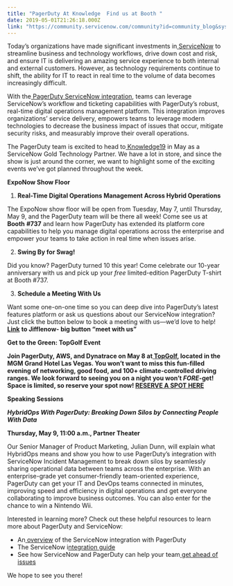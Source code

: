```yaml
---
title: "PagerDuty At Knowledge  Find us at Booth "
date: 2019-05-01T21:26:18.000Z
link: "https://community.servicenow.com/community?id=community_blog&sys_id=c7065d5bdbc93b44d58ea345ca961990"
---
```

<p><span style="font-weight: 400;">Today’s organizations have made significant investments in</span><a href="https://www.pagerduty.com/partners/servicenow/" rel="nofollow"> <span style="font-weight: 400;">ServiceNow</span></a><span style="font-weight: 400;"> to streamline business and technology workflows, drive down cost and risk, and ensure IT is delivering an amazing service experience to both internal and external customers. However, as technology requirements continue to shift, the ability for IT to react in real time to the volume of data becomes increasingly difficult.</span></p>
<p><span style="font-weight: 400;">With the<a href="https://support.pagerduty.com/docs/servicenow-integration-guide" rel="nofollow"> PagerDuty ServiceNow integration</a>, teams can leverage ServiceNow’s workflow and ticketing capabilities with PagerDuty’s robust, real-time digital operations management platform. This integration improves organizations’ service delivery, empowers teams to leverage modern technologies to decrease the business impact of issues that occur, mitigate security risks, and measurably improve their overall operations.</span></p>
<p><span style="font-weight: 400;">The PagerDuty team is excited to head to<a href="https://knowledge.servicenow.com/" rel="nofollow"> Knowledge19</a> in May as a ServiceNow Gold Technology Partner. We have a lot in store, and since the show is just around the corner, we want to highlight some of the exciting events we’ve got planned throughout the week.</span></p>
<p><strong>ExpoNow Show Floor</strong></p>
<ol><li><strong> Real-Time Digital Operations Management Across Hybrid Operations</strong></li></ol>
<p><span style="font-weight: 400;">The ExpoNow show floor will be open from Tuesday, May 7, until Thursday, May 9, and the PagerDuty team will be there all week! Come see us at </span><strong>Booth</strong> <strong>#737</strong><span style="font-weight: 400;"> and learn how PagerDuty has extended its platform core capabilities to help you manage digital operations across the enterprise and empower your teams to take action in real time when issues arise.</span></p>
<ol start="2"><li><strong> Swing By for Swag!</strong></li></ol>
<p><span style="font-weight: 400;">Did you know? PagerDuty turned 10 this year! Come celebrate our 10-year anniversary with us and pick up your <em>free </em>limited-edition PagerDuty T-shirt at Booth #737.</span></p>
<ol start="3"><li><strong> Schedule a Meeting With Us</strong></li></ol>
<p><span style="font-weight: 400;">Want some one-on-one time so you can deep dive into PagerDuty’s latest features platform or ask us questions about our ServiceNow integration? Just click the button below to book a meeting with us—we’d love to help!<a href="https://pagerduty.jifflenow.com/servicenowknowledge2019/external_request/df7c07" rel="nofollow"> <strong>Link</strong></a> <strong>to Jifflenow- big button “meet with us”</strong></span></p>
<p><strong>Get to the Green: TopGolf Event</strong></p>
<p><span style="font-weight: 400;"><strong>Join PagerDuty, AWS, and Dynatrace on May 8 at<a href="https://topgolf.com/us/las-vegas/" rel="nofollow"> TopGolf</a>, located in the MGM Grand Hotel Las Vegas. You won’t want to miss this fun-filled evening of networking, good food, and 100&#43; climate-controlled driving ranges. We look forward to seeing you on a night you won’t <em>FORE</em>-get! Space is limited, so reserve your spot now! <a href="https://splashthat.com/sites/view/pagerdutyattopgolf.splashthat.com" rel="nofollow">RESERVE A SPOT HERE</a></strong></span></p>
<p><strong>Speaking Sessions</strong></p>
<p><strong><em>HybridOps With PagerDuty: Breaking Down Silos by Connecting People With Data</em></strong></p>
<p><strong>Thursday, May 9, 11:00 a.m., Partner Theater</strong></p>
<p><span style="font-weight: 400;">Our Senior Manager of Product Marketing, Julian Dunn, will explain what HybridOps means and show you how to use PagerDuty’s integration with ServiceNow Incident Management to break down silos by seamlessly sharing operational data between teams across the enterprise. With an enterprise-grade yet consumer-friendly team-oriented experience, PagerDuty can get your IT and DevOps teams connected in minutes, improving speed and efficiency in digital operations and get everyone collaborating to improve business outcomes. You can also enter for the chance to win a Nintendo Wii.</span></p>
<p><span style="font-weight: 400;">Interested in learning more? Check out these helpful resources to learn more about PagerDuty and ServiceNow:</span></p>
<ul><li style="font-weight: 400;"><span style="font-weight: 400;">An</span><a href="https://support.pagerduty.com/docs/servicenow" rel="nofollow"> <span style="font-weight: 400;">overview</span></a><span style="font-weight: 400;"> of the ServiceNow integration with PagerDuty</span></li><li style="font-weight: 400;"><span style="font-weight: 400;">The ServiceNow i</span><a href="https://support.pagerduty.com/docs/servicenow-integration-guide" rel="nofollow"><span style="font-weight: 400;">ntegration guide</span></a></li><li style="font-weight: 400;"><span style="font-weight: 400;">See how ServiceNow and PagerDuty can help your team</span><a href="https://www.pagerduty.com/partners/servicenow/" rel="nofollow"> <span style="font-weight: 400;">get ahead of issues</span></a></li></ul>
<p><span style="font-weight: 400;">We hope to see you there!</span></p>